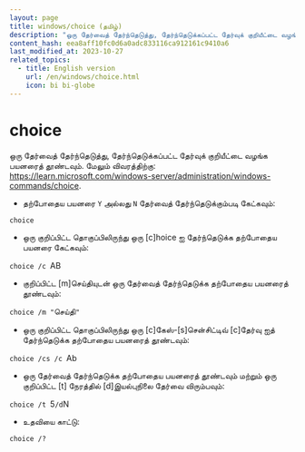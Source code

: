 ```yaml
---
layout: page
title: windows/choice (தமிழ்)
description: "ஒரு தேர்வைத் தேர்ந்தெடுத்து, தேர்ந்தெடுக்கப்பட்ட தேர்வுக் குறியீட்டை வழங்க பயனரைத் தூண்டவும்."
content_hash: eea8aff10fc0d6a0adc833116ca912161c9410a6
last_modified_at: 2023-10-27
related_topics:
  - title: English version
    url: /en/windows/choice.html
    icon: bi bi-globe
---
```

# choice

ஒரு தேர்வைத் தேர்ந்தெடுத்து, தேர்ந்தெடுக்கப்பட்ட தேர்வுக் குறியீட்டை வழங்க பயனரைத் தூண்டவும்.
மேலும் விவரத்திற்கு: <https://learn.microsoft.com/windows-server/administration/windows-commands/choice>.

- தற்போதைய பயனரை `Y` அல்லது `N` தேர்வைத் தேர்ந்தெடுக்கும்படி கேட்கவும்:

`choice`

- ஒரு குறிப்பிட்ட தொகுப்பிலிருந்து ஒரு [c]hoice ஐ தேர்ந்தெடுக்க தற்போதைய பயனரை கேட்கவும்:

`choice /c `<span class="tldr-var badge badge-pill bg-dark-lm bg-white-dm text-white-lm text-dark-dm font-weight-bold">AB</span>

- குறிப்பிட்ட [m]செய்தியுடன் ஒரு தேர்வைத் தேர்ந்தெடுக்க தற்போதைய பயனரைத் தூண்டவும்:

`choice /m "`<span class="tldr-var badge badge-pill bg-dark-lm bg-white-dm text-white-lm text-dark-dm font-weight-bold">செய்தி</span>`"`

- ஒரு குறிப்பிட்ட தொகுப்பிலிருந்து ஒரு [c]கேஸ்-[s]சென்சிட்டிவ் [c]தேர்வு ஐத் தேர்ந்தெடுக்க தற்போதைய பயனரைத் தூண்டவும்:

`choice /cs /c `<span class="tldr-var badge badge-pill bg-dark-lm bg-white-dm text-white-lm text-dark-dm font-weight-bold">Ab</span>

- ஒரு தேர்வைத் தேர்ந்தெடுக்க தற்போதைய பயனரைத் தூண்டவும் மற்றும் ஒரு குறிப்பிட்ட [t] நேரத்தில் [d]இயல்புநிலை தேர்வை விரும்பவும்:

`choice /t `<span class="tldr-var badge badge-pill bg-dark-lm bg-white-dm text-white-lm text-dark-dm font-weight-bold">5</span>` /d `<span class="tldr-var badge badge-pill bg-dark-lm bg-white-dm text-white-lm text-dark-dm font-weight-bold">N</span>

- உதவியை காட்டு:

`choice /?`

